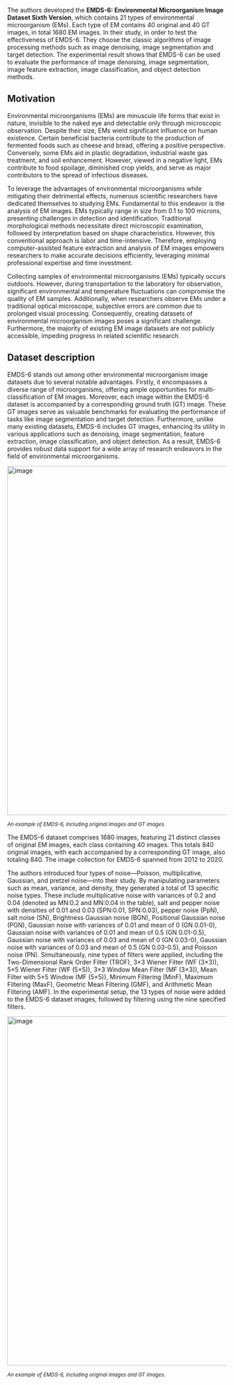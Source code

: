 The authors developed the **EMDS-6: Environmental Microorganism Image Dataset Sixth Version**, which contains 21 types of environmental microorganism (EMs). Each type of EM contains 40 original and 40 GT images, in total 1680 EM images. In their study, in order to test the effectiveness of EMDS-6. They choose the classic algorithms of image processing methods such as image denoising, image segmentation and target detection. The experimental result shows that EMDS-6 can be used to evaluate the performance of image denoising, image segmentation, image feature extraction, image classification, and object detection methods.

## Motivation

Environmental microorganisms (EMs) are minuscule life forms that exist in nature, invisible to the naked eye and detectable only through microscopic observation. Despite their size, EMs wield significant influence on human existence. Certain beneficial bacteria contribute to the production of fermented foods such as cheese and bread, offering a positive perspective. Conversely, some EMs aid in plastic degradation, industrial waste gas treatment, and soil enhancement. However, viewed in a negative light, EMs contribute to food spoilage, diminished crop yields, and serve as major contributors to the spread of infectious diseases.

To leverage the advantages of environmental microorganisms while mitigating their detrimental effects, numerous scientific researchers have dedicated themselves to studying EMs. Fundamental to this endeavor is the analysis of EM images. EMs typically range in size from 0.1 to 100 microns, presenting challenges in detection and identification. Traditional morphological methods necessitate direct microscopic examination, followed by interpretation based on shape characteristics. However, this conventional approach is labor and time-intensive. Therefore, employing computer-assisted feature extraction and analysis of EM images empowers researchers to make accurate decisions efficiently, leveraging minimal professional expertise and time investment.

Collecting samples of environmental microorganisms (EMs) typically occurs outdoors. However, during transportation to the laboratory for observation, significant environmental and temperature fluctuations can compromise the quality of EM samples. Additionally, when researchers observe EMs under a traditional optical microscope, subjective errors are common due to prolonged visual processing. Consequently, creating datasets of environmental microorganism images poses a significant challenge. Furthermore, the majority of existing EM image datasets are not publicly accessible, impeding progress in related scientific research.

## Dataset description

EMDS-6 stands out among other environmental microorganism image datasets due to several notable advantages. Firstly, it encompasses a diverse range of microorganisms, offering ample opportunities for multi-classification of EM images. Moreover, each image within the EMDS-6 dataset is accompanied by a corresponding ground truth (GT) image. These GT images serve as valuable benchmarks for evaluating the performance of tasks like image segmentation and target detection. Furthermore, unlike many existing datasets, EMDS-6 includes GT images, enhancing its utility in various applications such as denoising, image segmentation, feature extraction, image classification, and object detection. As a result, EMDS-6 provides robust data support for a wide array of research endeavors in the field of environmental microorganisms.

<img src="https://github.com/dataset-ninja/emds-6/assets/120389559/18d19f5d-99d9-4b48-985b-796a34aa4fb3" alt="image" width="800">

<span style="font-size: smaller; font-style: italic;">An example of EMDS-6, including original images and GT images.</span>

The EMDS-6 dataset comprises 1680 images, featuring 21 distinct classes of original EM images, each class containing 40 images. This totals 840 original images, with each accompanied by a corresponding GT image, also totaling 840. The image collection for EMDS-6 spanned from 2012 to 2020. 

The authors introduced four types of noise—Poisson, multiplicative, Gaussian, and pretzel noise—into their study. By manipulating parameters such as mean, variance, and density, they generated a total of 13 specific noise types. These include multiplicative noise with variances of 0.2 and 0.04 (denoted as MN:0.2 and MN:0.04 in the table), salt and pepper noise with densities of 0.01 and 0.03 (SPN:0.01, SPN:0.03), pepper noise (PpN), salt noise (SN), Brightness Gaussian noise (BGN), Positional Gaussian noise (PGN), Gaussian noise with variances of 0.01 and mean of 0 (GN 0.01-0), Gaussian noise with variances of 0.01 and mean of 0.5 (GN 0.01-0.5), Gaussian noise with variances of 0.03 and mean of 0 (GN 0.03-0), Gaussian noise with variances of 0.03 and mean of 0.5 (GN 0.03-0.5), and Poisson noise (PN). Simultaneously, nine types of filters were applied, including the Two-Dimensional Rank Order Filter (TROF), 3×3 Wiener Filter (WF (3×3)), 5×5 Wiener Filter (WF (5×5)), 3×3 Window Mean Filter (MF (3×3)), Mean Filter with 5×5 Window (MF (5×5)), Minimum Filtering (MinF), Maximum Filtering (MaxF), Geometric Mean Filtering (GMF), and Arithmetic Mean Filtering (AMF). In the experimental setup, the 13 types of noise were added to the EMDS-6 dataset images, followed by filtering using the nine specified filters.

<img src="https://github.com/dataset-ninja/emds-6/assets/120389559/1487f113-3d46-4aa4-89d8-25106b79b7a1" alt="image" width="800">

<span style="font-size: smaller; font-style: italic;">An example of EMDS-6, including original images and GT images.</span>

